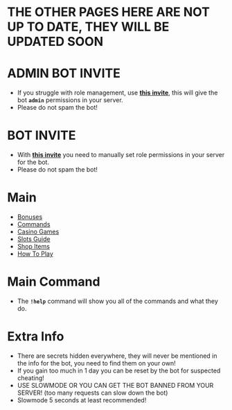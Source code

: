 # THE OTHER PAGES HERE ARE NOT UP TO DATE, THEY WILL BE UPDATED SOON

# ADMIN BOT INVITE

 - If you struggle with role management, use **[this invite](https://discord.com/oauth2/authorize?client_id=1363835222247866460&permissions=8&integration_type=0&scope=bot)**, this will give the bot **`admin`** permissions in your server.
 - Please do not spam the bot!
# BOT INVITE

 - With **[this invite](https://discord.com/oauth2/authorize?client_id=1363835222247866460&permissions=182272&integration_type=0&scope=bot)** you need to manually set role permissions in your server for the bot.
 - Please do not spam the bot!

# Main
 - [Bonuses](https://github.com/ToastedNub/Casino-Bot-Info/blob/main/Bonuses.md)
 - [Commands](https://github.com/ToastedNub/Casino-Bot-Info/blob/main/Commands.md)
 - [Casino Games](https://github.com/ToastedNub/Casino-Bot-Info/blob/main/Games.md)
 - [Slots Guide](https://github.com/ToastedNub/Casino-Bot-Info/blob/main/Slots.md)
 - [Shop Items](https://github.com/ToastedNub/Casino-Bot-Info/blob/main/Shop.md)
 - [How To Play](https://github.com/ToastedNub/Casino-Bot-Info/blob/main/How%20To%20Play.md)

# Main Command

 - The **`!help`** command will show you all of the commands and what they do.

# Extra Info
 - There are secrets hidden everywhere, they will never be mentioned in the info for the bot, you need to find them on your own!
 - If you gain too much in 1 day you can be reset by the bot for suspected cheating!
 - USE SLOWMODE OR YOU CAN GET THE BOT BANNED FROM YOUR SERVER! (too many requests can slow down the bot)
 - Slowmode 5 seconds at least recommended!
